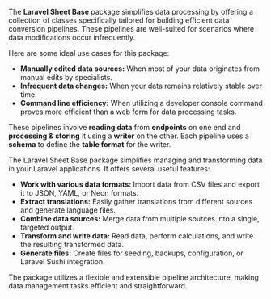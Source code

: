 The **Laravel Sheet Base** package simplifies data processing by offering a collection of classes specifically tailored for building efficient data conversion pipelines. These pipelines are well-suited for scenarios where data modifications occur infrequently.

Here are some ideal use cases for this package:

* **Manually edited data sources:** When most of your data originates from manual edits by specialists.
* **Infrequent data changes:** When your data remains relatively stable over time.
* **Command line efficiency:** When utilizing a developer console command proves more efficient than a web form for data processing tasks.

These pipelines involve **reading data** from **endpoints**
on one end and **processing & storing** it using a **writer**
on the other. Each pipeline uses a **schema** to define
the **table format** for the writer.

The Laravel Sheet Base package simplifies managing and
transforming data in your Laravel applications.
It offers several useful features:

- **Work with various data formats:** Import data from
  CSV files and export it to JSON, YAML, or Neon formats.
- **Extract translations:** Easily gather translations
  from different sources and generate language files.
- **Combine data sources:** Merge data from multiple
  sources into a single, targeted output.
- **Transform and write data:** Read data, perform
  calculations, and write the resulting transformed data.
- **Generate files:** Create files for seeding, backups,
  configuration, or Laravel Sushi integration.

The package utilizes a flexible and extensible pipeline
architecture, making data management tasks efficient and straightforward.

